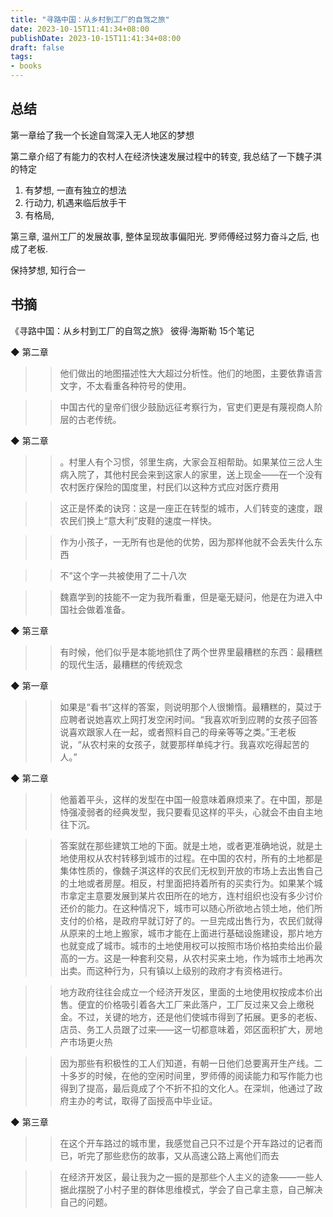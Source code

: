 ```yaml
---
title: "寻路中国：从乡村到工厂的自驾之旅"
date: 2023-10-15T11:41:34+08:00
publishDate: 2023-10-15T11:41:34+08:00
draft: false
tags:
- books
---
```


## 总结

第一章给了我一个长途自驾深入无人地区的梦想

第二章介绍了有能力的农村人在经济快速发展过程中的转变, 我总结了一下魏子淇的特定

1. 有梦想, 一直有独立的想法
2. 行动力, 机遇来临后放手干
3. 有格局, 

第三章, 温州工厂的发展故事, 整体呈现故事偏阳光. 罗师傅经过努力奋斗之后, 也成了老板.


保持梦想, 知行合一


## 书摘

《寻路中国：从乡村到工厂的自驾之旅》
彼得·海斯勒
15个笔记

◆ 第二章

>> 他们做出的地图描述性大大超过分析性。他们的地图，主要依靠语言文字，不太看重各种符号的使用。

>> 中国古代的皇帝们很少鼓励远征考察行为，官吏们更是有蔑视商人阶层的古老传统。

◆ 第二章

>> 。村里人有个习惯，邻里生病，大家会互相帮助。如果某位三岔人生病入院了，其他村民会来到这家人的家里，送上现金——在一个没有农村医疗保险的国度里，村民们以这种方式应对医疗费用

>> 这正是怀柔的诀窍：这是一座正在转型的城市，人们转变的速度，跟农民们换上“意大利”皮鞋的速度一样快。

>> 作为小孩子，一无所有也是他的优势，因为那样他就不会丢失什么东西

>> 不”这个字一共被使用了二十八次

>> 魏嘉学到的技能不一定为我所看重，但是毫无疑问，他是在为进入中国社会做着准备。

◆ 第三章

>> 有时候，他们似乎是本能地抓住了两个世界里最糟糕的东西：最糟糕的现代生活，最糟糕的传统观念

◆ 第一章

>> 如果是“看书”这样的答案，则说明那个人很懒惰。最糟糕的，莫过于应聘者说她喜欢上网打发空闲时间。“我喜欢听到应聘的女孩子回答说喜欢跟家人在一起，或者照料自己的母亲等等之类。”王老板说，“从农村来的女孩子，就要那样单纯才行。我喜欢吃得起苦的人。”

◆ 第二章

>> 他蓄着平头，这样的发型在中国一般意味着麻烦来了。在中国，那是恃强凌弱者的经典发型，我只要看见这样的平头，心就会不由自主地往下沉。

>> 答案就在那些建筑工地的下面。就是土地，或者更准确地说，就是土地使用权从农村转移到城市的过程。在中国的农村，所有的土地都是集体性质的，像魏子淇这样的农民们无权到开放的市场上去出售自己的土地或者房屋。相反，村里面把持着所有的买卖行为。如果某个城市拿定主意要发展到某片农田所在的地方，连村组织也没有多少讨价还价的能力。在这种情况下，城市可以随心所欲地占领土地，他们所支付的价格，是政府早就订好了的。一旦完成出售行为，农民们就得从原来的土地上搬家，城市才能在上面进行基础设施建设，那片地方也就变成了城市。城市的土地使用权可以按照市场价格拍卖给出价最高的一方。这是一种套利交易，从农村买来土地，作为城市土地再次出卖。而这种行为，只有镇以上级别的政府才有资格进行。

>> 地方政府往往会成立一个经济开发区，里面的土地使用权按成本价出售。便宜的价格吸引着各大工厂来此落户，工厂反过来又会上缴税金。不过，关键的地方，还是他们使城市得到了拓展。更多的老板、店员、务工人员跟了过来——这一切都意味着，郊区面积扩大，房地产市场更火热

>> 因为那些有积极性的工人们知道，有朝一日他们总要离开生产线。二十多岁的时候，在他的空闲时间里，罗师傅的阅读能力和写作能力也得到了提高，最后竟成了个不折不扣的文化人。在深圳，他通过了政府主办的考试，取得了函授高中毕业证。

◆ 第三章

>> 在这个开车路过的城市里，我感觉自己只不过是个开车路过的记者而已，听完了那些悲伤的故事，又从高速公路上离他们而去

>> 在经济开发区，最让我为之一振的是那些个人主义的迹象——一些人据此摆脱了小村子里的群体思维模式，学会了自己拿主意，自己解决自己的问题。

